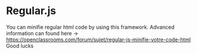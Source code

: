# Regular.js
You can minifie regular html code by using this framework.
Advanced information can found here -> https://openclassrooms.com/forum/sujet/regular-js-minifie-votre-code-html
Good lucks
